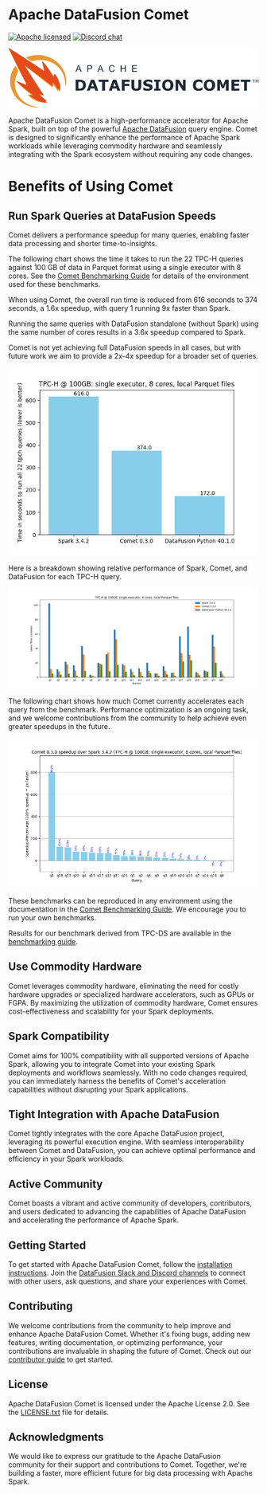 <!--
Licensed to the Apache Software Foundation (ASF) under one
or more contributor license agreements.  See the NOTICE file
distributed with this work for additional information
regarding copyright ownership.  The ASF licenses this file
to you under the Apache License, Version 2.0 (the
"License"); you may not use this file except in compliance
with the License.  You may obtain a copy of the License at

  http://www.apache.org/licenses/LICENSE-2.0

Unless required by applicable law or agreed to in writing,
software distributed under the License is distributed on an
"AS IS" BASIS, WITHOUT WARRANTIES OR CONDITIONS OF ANY
KIND, either express or implied.  See the License for the
specific language governing permissions and limitations
under the License.
-->

# Apache DataFusion Comet

[![Apache licensed][license-badge]][license-url]
[![Discord chat][discord-badge]][discord-url]

[license-badge]: https://img.shields.io/badge/license-Apache%20v2-blue.svg
[license-url]: https://github.com/apache/datafusion-comet/blob/main/LICENSE.txt
[discord-badge]: https://img.shields.io/discord/885562378132000778.svg?logo=discord&style=flat-square
[discord-url]: https://discord.gg/3EAr4ZX6JK

<img src="docs/source/_static/images/DataFusionComet-Logo-Light.png" width="512" alt="logo"/>

Apache DataFusion Comet is a high-performance accelerator for Apache Spark, built on top of the powerful
[Apache DataFusion](https://datafusion.apache.org) query engine. Comet is designed to significantly enhance the
performance of Apache Spark workloads while leveraging commodity hardware and seamlessly integrating with the
Spark ecosystem without requiring any code changes.

# Benefits of Using Comet

## Run Spark Queries at DataFusion Speeds

Comet delivers a performance speedup for many queries, enabling faster data processing and shorter time-to-insights.

The following chart shows the time it takes to run the 22 TPC-H queries against 100 GB of data in Parquet format 
using a single executor with 8 cores. See the [Comet Benchmarking Guide](https://datafusion.apache.org/comet/contributor-guide/benchmarking.html)
for details of the environment used for these benchmarks.

When using Comet, the overall run time is reduced from 616 seconds to 374 seconds, a 1.6x speedup, with query 1
running 9x faster than Spark.

Running the same queries with DataFusion standalone (without Spark) using the same number of cores results in a 3.6x 
speedup compared to Spark.

Comet is not yet achieving full DataFusion speeds in all cases, but with future work we aim to provide a 2x-4x speedup 
for a broader set of queries.

![](docs/source/_static/images/benchmark-results/2024-09-25/tpch_allqueries.png)

Here is a breakdown showing relative performance of Spark, Comet, and DataFusion for each TPC-H query.

![](docs/source/_static/images/benchmark-results/2024-09-25/tpch_queries_compare.png)

The following chart shows how much Comet currently accelerates each query from the benchmark. Performance optimization
is an ongoing task, and we welcome contributions from the community to help achieve even greater speedups in the future.

![](docs/source/_static/images/benchmark-results/2024-09-25/tpch_queries_speedup_rel.png)

These benchmarks can be reproduced in any environment using the documentation in the 
[Comet Benchmarking Guide](https://datafusion.apache.org/comet/contributor-guide/benchmarking.html). We encourage 
you to run your own benchmarks.

Results for our benchmark derived from TPC-DS are available in the [benchmarking guide](https://datafusion.apache.org/comet/contributor-guide/benchmark-results/tpc-ds.html).

## Use Commodity Hardware

Comet leverages commodity hardware, eliminating the need for costly hardware upgrades or
specialized hardware accelerators, such as GPUs or FGPA. By maximizing the utilization of commodity hardware, Comet 
ensures cost-effectiveness and scalability for your Spark deployments.

## Spark Compatibility

Comet aims for 100% compatibility with all supported versions of Apache Spark, allowing you to integrate Comet into
your existing Spark deployments and workflows seamlessly. With no code changes required, you can immediately harness
the benefits of Comet's acceleration capabilities without disrupting your Spark applications.

## Tight Integration with Apache DataFusion

Comet tightly integrates with the core Apache DataFusion project, leveraging its powerful execution engine. With
seamless interoperability between Comet and DataFusion, you can achieve optimal performance and efficiency in your
Spark workloads.

## Active Community

Comet boasts a vibrant and active community of developers, contributors, and users dedicated to advancing the
capabilities of Apache DataFusion and accelerating the performance of Apache Spark.

## Getting Started

To get started with Apache DataFusion Comet, follow the
[installation instructions](https://datafusion.apache.org/comet/user-guide/installation.html). Join the
[DataFusion Slack and Discord channels](https://datafusion.apache.org/contributor-guide/communication.html) to connect
with other users, ask questions, and share your experiences with Comet.

## Contributing

We welcome contributions from the community to help improve and enhance Apache DataFusion Comet. Whether it's fixing
bugs, adding new features, writing documentation, or optimizing performance, your contributions are invaluable in
shaping the future of Comet. Check out our
[contributor guide](https://datafusion.apache.org/comet/contributor-guide/contributing.html) to get started.

## License

Apache DataFusion Comet is licensed under the Apache License 2.0. See the [LICENSE.txt](LICENSE.txt) file for details.

## Acknowledgments

We would like to express our gratitude to the Apache DataFusion community for their support and contributions to
Comet. Together, we're building a faster, more efficient future for big data processing with Apache Spark.

